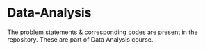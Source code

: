 # Data-Analysis
The problem statements & corresponding codes are present in the repository. These are part of Data Analysis course.
